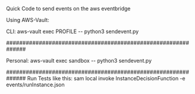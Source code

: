 Quick Code to send events on the aws eventbridge

Using AWS-Vault:

CLI:
aws-vault exec PROFILE -- python3 sendevent.py

##############################################################

Personal:
aws-vault exec sandbox -- python3 sendevent.py

##############################################################
Run Tests like this:
sam local invoke InstanceDecisionFunction -e events/runInstance.json